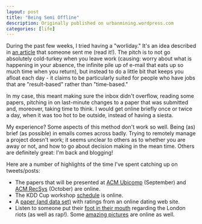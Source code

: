 ```yaml
---
layout: post
title: "Being Semi Offline"
description: Originally published on urbanmining.wordpress.com
categories: [life]
---
```


During the past few weeks, I tried having a "worliday." It's an idea described in <a href="http://www.ft.com/cms/s/0/f0a90578-ba28-11e0-b313-00144feabdc0.html#axzz1UvvfgMvY">an article</a> that someone sent me (read it!). The pitch is to not go absolutely cold-turkey when you leave work (causing: worry about what is happening in your absence, the infinite pile up of e-mail that eats up so much time when you return), but instead to do a little bit that keeps you afloat each day - it claims to be particularly suited for people who have jobs that are "result-based" rather than "time-based."

In my case, this meant making sure the inbox didn't overflow, reading some papers, pitching in on last-minute changes to a paper that was submitted and, moreover, taking time to think. I would get online briefly once or twice a day, when it was too hot to be outside, instead of having a siesta.

My experience? Some aspects of this method don't work so well. Being (as) brief (as possible) in emails comes across badly. Trying to remotely manage a project doesn't work; it seems unclear to others as to whether you are away or not, and how to go about decision making in the mean time. Others are definitely great: I'm back and blogging!

Here are a number of highlights of the time I've spent catching up on tweets/posts:
<ul>
	<li>The papers that will be presented at <a href="http://www.ubicomp.org/ubicomp2011/acceptedpapers.html" target="_blank">ACM Ubicomp</a> (September) and <a href="http://www.recsys.acm.org/2011/accepted_papers.shtml" target="_blank">ACM RecSys</a> (October) are online.</li>
	<li>The KDD Cup workshop <a href="http://kddcup.yahoo.com/workshop.php#" target="_blank">schedule</a> is online.</li>
	<li>A <a href="http://www.occamslab.com/petricek/data/" target="_blank">paper (and data set)</a> with ratings from an online dating web site.</li>
	<li>Listen to someone put their <a href="http://www.youtube.com/watch?v=S2_6ggJf3ns" target="_blank">foot in their mouth</a> regarding the London riots (as well as rap!). Some <a href="http://www.leonneal.com/blog/2011/08/12/london-riots-august-2011/" target="_blank">amazing pictures</a> are online as well.</li>
</ul>